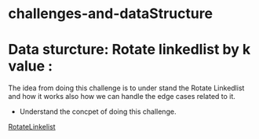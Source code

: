 # challenges-and-dataStructure
# Data sturcture: Rotate linkedlist by k value :
The idea from doing this challenge is to under stand the Rotate Linkedlist and how it works also how we can handle the edge cases
related to it.

- Understand the concpet of doing this challenge.
  
[RotateLinkelist](https://github.com/OmarAmjad310/challenges-and-dataStructure/blob/Rotate-Linkedlist-k/Data%20Sturctures/RotateLinkedlist/doc/RotateLinkedlist.png)
